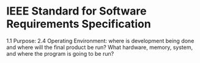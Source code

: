 # IEEE Standard for Software Requirements Specification
1.1 Purpose: 
2.4 Operating Environment: where is development being done and where will the final product be run? What hardware, memory, system, and where the program is going to be run?
